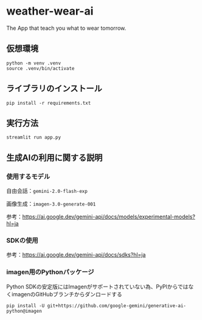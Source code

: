 # weather-wear-ai
The App that teach you what to wear tomorrow.

## 仮想環境
```shell
python -m venv .venv
source .venv/bin/activate
```

## ライブラリのインストール
```shell
pip install -r requirements.txt
```

## 実行方法
```shell
streamlit run app.py
```

## 生成AIの利用に関する説明

### 使用するモデル

自由会話：`gemini-2.0-flash-exp`

画像生成：`imagen-3.0-generate-001`

参考：https://ai.google.dev/gemini-api/docs/models/experimental-models?hl=ja

### SDKの使用

参考：https://ai.google.dev/gemini-api/docs/sdks?hl=ja

### imagen用のPythonパッケージ

Python SDKの安定版にはImagenがサポートされていない為、PyPlからではなくimagenのGitHubブランチからダンロードする
```shell
pip install -U git+https://github.com/google-gemini/generative-ai-python@imagen
```
